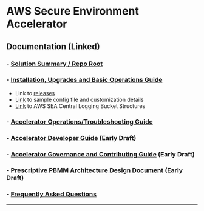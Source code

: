 # AWS Secure Environment Accelerator

## **Documentation** (Linked)

### - [Solution Summary / Repo Root](../README.md)

### - [Installation, Upgrades and Basic Operations Guide](./installation/installation.md)

- Link to [releases](https://github.com/aws-samples/aws-secure-environment-accelerator/releases)
- [Link](./installation/customization-index.md) to sample config file and customization details
- [Link](./architectures/pbmm/log-file-locations.md) to AWS SEA Central Logging Bucket Structures

### - [Accelerator Operations/Troubleshooting Guide](./operations/operations-troubleshooting-guide.md)

### - [Accelerator Developer Guide](./developer/developer-guide.md) (Early Draft)

### - [Accelerator Governance and Contributing Guide](../CONTRIBUTING.md) (Early Draft)

### - [Prescriptive PBMM Architecture Design Document](./architectures/pbmm/architecture.md) (Early Draft)

### - [Frequently Asked Questions](./faq/faq.md)

---
